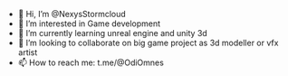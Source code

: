 - 👋 Hi, I’m @NexysStormcloud
- 👀 I’m interested in Game development
- 🌱 I’m currently learning unreal engine and unity 3d
- 💞️ I’m looking to collaborate on big game project as 3d modeller or vfx artist
- 📫 How to reach me: t.me/@OdiOmnes

<!---
NexysStormcloud/NexysStormcloud is a ✨ special ✨ repository because its `README.md` (this file) appears on your GitHub profile.
You can click the Preview link to take a look at your changes.
--->
